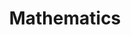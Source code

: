 ---
layout: tag-list
type: tag
title: Mathematics
slug: Math
category: study
sidebar: false
description: >
   Mathematics
---
